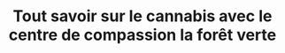 ---
title: "Tout savoir sur le cannabis avec le centre de compassion la forêt verte"
slug: cannabis
layout: cannabis
menuposition: cannabis
description: "Le cannabis est une substance complexe. C'est pour cela que les experts du centre de compassion la forêt verte sont là pour vous"
---